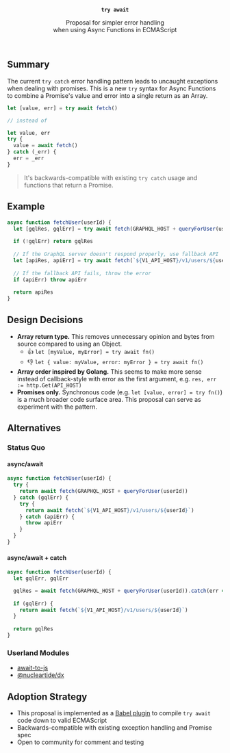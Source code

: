<p align="center">
  <strong><code>try await</code></strong>
</p>

<p align="center">
  Proposal for simpler error handling<br/>
  when using Async Functions in ECMAScript
</p>

<br/>

## Summary

The current `try catch` error handling pattern leads to uncaught exceptions when dealing with promises. This is a new `try` syntax for Async Functions to combine a Promise's value and error into a single return as an Array.

```js
let [value, err] = try await fetch()

// instead of

let value, err
try {
  value = await fetch()
} catch (_err) {
  err = _err
}
```

> It's backwards-compatible with existing `try catch` usage and functions that return a Promise.

## Example

```js
async function fetchUser(userId) {
  let [gqlRes, gqlErr] = try await fetch(GRAPHQL_HOST + queryForUser(userId))
  
  if (!gqlErr) return gqlRes
  
  // If the GraphQL server doesn't respond properly, use fallback API
  let [apiRes, apiErr] = try await fetch(`${V1_API_HOST}/v1/users/${userId}`)
  
  // If the fallback API fails, throw the error
  if (apiErr) throw apiErr
  
  return apiRes
}
```

## Design Decisions

- **Array return type.** This removes unnecessary opinion and bytes from source compared to using an Object.
  - 👍 `let [myValue, myError] = try await fn()`
  - 👎 `let { value: myValue, error: myError } = try await fn()`
- **Array order inspired by Golang.** This seems to make more sense instead of callback-style with error as the first argument, e.g. `res, err := http.Get(API_HOST)`
- **Promises only.** Synchronous code (e.g. `let [value, error] = try fn()`) is a much broader code surface area. This proposal can serve as experiment with the pattern.

## Alternatives

### Status Quo

#### async/await

```js
async function fetchUser(userId) {
  try {
    return await fetch(GRAPHQL_HOST + queryForUser(userId))
  } catch (gqlErr) {
    try {
      return await fetch(`${V1_API_HOST}/v1/users/${userId}`)
    } catch (apiErr) {
      throw apiErr
    }
  }
}
```

#### async/await + catch

```js
async function fetchUser(userId) {
  let gqlErr, gqlErr

  gqlRes = await fetch(GRAPHQL_HOST + queryForUser(userId)).catch(err => gqlErr = err)
  
  if (gqlErr) {
    return await fetch(`${V1_API_HOST}/v1/users/${userId}`)
  }
  
  return gqlRes
}
```

### Userland Modules

- [await-to-js](https://github.com/scopsy/await-to-js)
- [@nucleartide/dx](https://github.com/nucleartide/dx)

## Adoption Strategy

- This proposal is implemented as a [Babel plugin](./packages/babel-plugin-transform-try-await) to compile `try await` code down to valid ECMAScript
- Backwards-compatible with existing exception handling and Promise spec
- Open to community for comment and testing





